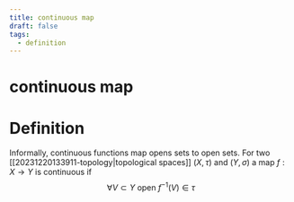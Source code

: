 ```yaml
---
title: continuous map
draft: false
tags: 
  - definition
---
```

# continuous map

# Definition
Informally, continuous functions map opens sets to open sets.
For two [[20231220133911-topology|topological spaces]] $(X, \tau)$ and $(Y, \sigma)$ a map $f: X \to Y$ is continuous if
$$
\forall V \subset Y \ \text{open} \ f^{-1}(V) \in \tau
$$
